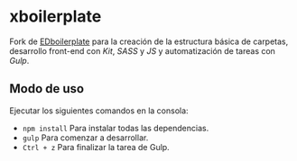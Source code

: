 # xboilerplate

Fork de [EDboilerplate](https://github.com/escueladigital/EDboilerplate) para la creación de la estructura básica de carpetas, desarrollo front-end con *Kit*, *SASS* y *JS* y automatización de tareas con *Gulp*.


## Modo de uso

Ejecutar los siguientes comandos en la consola:

+ `npm install` Para instalar todas las dependencias.
+ `gulp` Para comenzar a desarrollar.
+ `Ctrl + z` Para finalizar la tarea de Gulp.